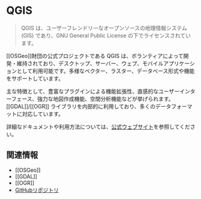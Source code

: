# QGIS

> QGIS は、ユーザーフレンドリーなオープンソースの地理情報システム (GIS) であり、GNU General Public License の下でライセンスされています。

[[OSGeo]]財団の公式プロジェクトである QGIS は、ボランティアによって開発・維持されており、デスクトップ、サーバー、ウェブ、モバイルアプリケーションとして利用可能です。多様なベクター、ラスター、データベース形式や機能をサポートしています。

主な特徴として、豊富なプラグインによる機能拡張性、直感的なユーザーインターフェース、強力な地図作成機能、空間分析機能などが挙げられます。[[GDAL]]/[[OGR]] ライブラリを内部的に利用しており、多くのデータフォーマットに対応しています。

詳細なドキュメントや利用方法については、[公式ウェブサイト](https://qgis.org/)を参照してください。

## 関連情報

- [[OSGeo]]
- [[GDAL]]
- [[OGR]]
- [GitHubリポジトリ](https://github.com/qgis/QGIS)

